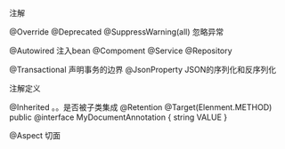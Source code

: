 
注解


@Override
@Deprecated
@SuppressWarning(all) 忽略异常


@Autowired 注入bean
@Compoment @Service @Repository


@Transactional 声明事务的边界
@JsonProperty JSON的序列化和反序列化

 注解定义

@Inherited 。。是否被子类集成
@Retention
@Target(Elenment.METHOD)
public @interface MyDocumentAnnotation {
    string VALUE
}

@Aspect 切面


